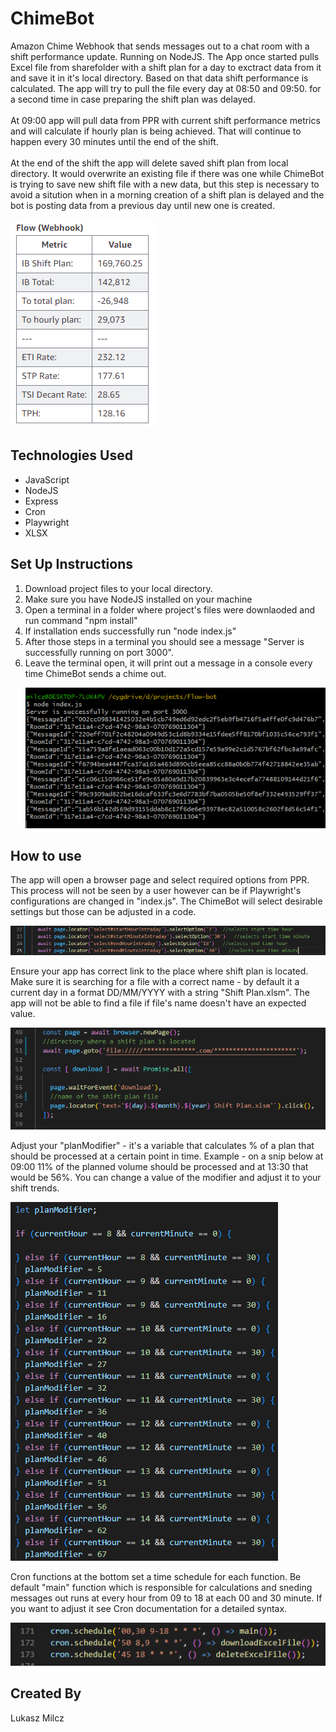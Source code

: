 # ChimeBot
Amazon Chime Webhook that sends messages out to a chat room with a shift performance update. Running on NodeJS. The App once started pulls Excel file from sharefolder with a shift plan for a day to exctract data from it and save it in it's local directory. Based on that data shift performance is calculated. The app will try to pull the file every day at 08:50 and 09:50. for a second time in case preparing the shift plan was delayed. <br><br>
At 09:00 app will pull data from PPR with current shift performance metrics and will calculate if hourly plan is being achieved. That will continue to happen every 30 minutes until the end of the shift. <br><br>
At the end of the shift the app will delete saved shift plan from local directory. It would overwrite an existing file if there was one while ChimeBot is trying to save new shift file with a new data, but this step is necessary to avoid a sitution when in a morning creation of a shift plan is delayed and the bot is posting data from a previous day until new one is created.

![](https://github.com/lukablasi/ChimeBot/blob/main/screenshots/flowbot.PNG)

## Technologies Used
<ul>
  <li>JavaScript</li>
  <li>NodeJS</li>
  <li>Express</li>
  <li>Cron</li>
  <li>Playwright</li>
  <li>XLSX</li>
</ul>

## Set Up Instructions
<ol>
  <li>Download project files to your local directory.</li>
  <li>Make sure you have NodeJS installed on your machine</li>
  <li>Open a terminal in a folder where project's files were downlaoded and run command "npm install"</li>
  <li>If installation ends successfully run "node index.js"</li>
  <li>After those steps in a terminal you should see a message "Server is successfully running on port 3000".</li>
  <li>Leave the terminal open, it will print out a message in a console every time ChimeBot sends a chime out.</li>
  
  ![](https://github.com/lukablasi/ChimeBot/blob/main/screenshots/terminal.PNG)
  
</ol>

## How to use
The app will open a browser page and select required options from PPR. This process will not be seen by a user however can be if Playwright's configurations are changed in "index.js". The ChimeBot will select desirable settings but those can be adjusted in a code.

![](https://github.com/lukablasi/ChimeBot/blob/main/screenshots/ppr.PNG)

Ensure your app has correct link to the place where shift plan is located. Make sure it is searching for a file with a correct name - by default it a current day in a format DD/MM/YYYY with a string "Shift Plan.xlsm". The app will not be able to find a file if file's name doesn't have an expected value.

![](https://github.com/lukablasi/ChimeBot/blob/main/screenshots/shiftplan.PNG)

Adjust your "planModifier" - it's a variable that calculates % of a plan that should be processed at a certain point in time. Example - on a snip below at 09:00 11% of the planned volume should be processed and at 13:30 that would be 56%. You can change a value of the modifier and adjust it to your shift trends.

![](https://github.com/lukablasi/ChimeBot/blob/main/screenshots/planmodifier.PNG)

Cron functions at the bottom set a time schedule for each function. Be default "main" function which is responsible for calculations and sneding messages out runs at every hour from 09 to 18 at each 00 and 30 minute. If you want to adjust it see Cron documentation for a detailed syntax.

![](https://github.com/lukablasi/ChimeBot/blob/main/screenshots/cron.PNG)

<h2>Created By</h2>
Lukasz Milcz <br>
